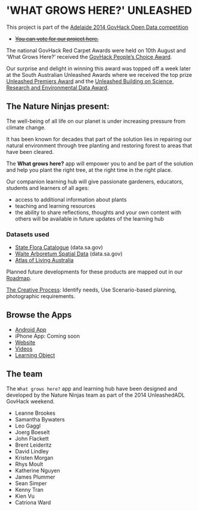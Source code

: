 # 'WHAT GROWS HERE?' UNLEASHED

This project is part of the [Adelaide 2014 GovHack Open Data competition](http://www.govhack.org/locations/south-australia/)

* <del> [You can vote for our project here.](http://hackerspace.govhack.org/content/what-grows-here) </del>

The national GovHack Red Carpet Awards were held on 10th August and ‘What Grows Here?’ received the [GovHack People’s Choice Award](http://www.govhack.org/2014-winners/). 

Our surprise and delight in winning this award was topped off a week later at the South Australian Unleashed Awards where we received the top prize [Unleashed Premiers Award](http://uladl.com/unleashed-2014-winners/) and the [Unleashed Building on Science, Research and Environmental Data Award](http://uladl.com/unleashed-2014-winners/).

## The Nature Ninjas present:

The well-being of all life on our planet is under increasing pressure from climate change.

It has been known for decades that part of the solution lies in repairing our natural environment through tree planting and restoring forest to areas that have been cleared.

The **What grows here?** app will empower you to and be part of the solution and help you plant the right tree, at the right time in the right place.

Our companion learning hub will give passionate gardeners, educators, students and learners of all ages:

* access to additional information about plants
* teaching and learning resources
* the ability to share reflections, thoughts and your own content with others will be available in future updates of the learning hub

### Datasets used
* [State Flora Catalogue](http://data.sa.gov.au/dataset/state-flora-catalogue) (data.sa.gov)
* [Waite Arboretum Spatial Data](http://data.sa.gov.au/dataset/waite-arboretum-spatial-data) (data.sa.gov)
* [Atlas of Living Australia](http://www.ala.org.au/)

Planned future developments for these products are mapped out in our [Roadmap](http://cdn.knightlab.com/libs/timeline/latest/embed/index.html?source=0Al3c3RmbQ86qdEZ1dTI1UHlxZVhtYllvYUV4MFQ1YVE&font=Bevan-PotanoSans&maptype=toner&lang=en&start_at_end=true&hash_bookmark=true&height=650).

[The Creative Process](http://www.whatgrowshere.com.au/wghresc/wgh_thecreativeprocess.pdf): Identify needs, Use Scenario-based planning, photographic requirements.

## Browse the Apps
* [Android  App](https://play.google.com/store/apps/details?id=com.brightcookie.whatgrowshere)
* iPhone App: Coming soon
* [Website](http://www.whatgrowshere.com.au/)
* [Videos](http://bit.ly/whatgrowshere)
* [Learning Object](http://www.whatgrowshere.com.au/lrs/birds_lo.php)

## The team

The `What grows here?` app and learning hub have been designed and developed by the Nature Ninjas team as part of the 2014 UnleashedADL GovHack weekend.

* Leanne Brookes
* Samantha Bywaters
* Leo Gaggl
* Joerg Boeselt
* John Flackett
* Brent Leideritz
* David Lindley
* Kristen Morgan
* Rhys Moult
* Katherine Nguyen
* James Plummer
* Sean Simper
* Kenny Tran
* Kien Vu
* Catriona Ward
